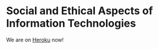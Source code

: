 # Social and Ethical Aspects of Information Technologies

We are on [Heroku](oxbaa.herokuapp.com) now!
